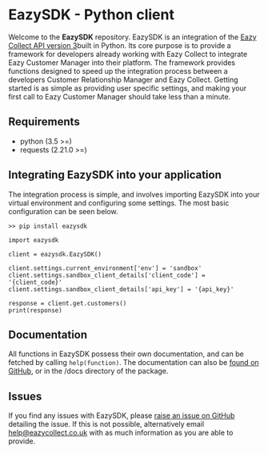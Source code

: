 # EazySDK - Python client
Welcome to the **EazySDK** repository.  EazySDK is an integration of the 
[Eazy Collect API version 3](https://eazycollectservices.github.io/EazyCollectAPIv3/)built in Python. Its core purpose is to provide a framework for developers already working with Eazy Collect to integrate Eazy Customer Manager into their platform. The framework provides functions designed to speed up the integration process between a developers Customer Relationship Manager and Eazy Collect. Getting started is as simple as providing user specific settings, and making your first call to Eazy Customer Manager should take less than a minute.

## Requirements
 - python (3.5 >=)
 - requests (2.21.0 >=)

## Integrating EazySDK into your application
The integration process is simple, and involves importing EazySDK into your 
 virtual environment and configuring some settings. The most basic 
configuration can be seen below.

    >> pip install eazysdk
     
    import eazysdk
    
    client = eazysdk.EazySDK()
    
    client.settings.current_environment['env'] = 'sandbox'  
    client.settings.sandbox_client_details['client_code'] = '{client_code}'  
    client.settings.sandbox_client_details['api_key'] = '{api_key}'
  
    response = client.get.customers()
    print(response)

## Documentation
All functions in EazySDK possess their own documentation, and can be fetched by calling `help(function)`. The documentation can also be [found on GitHub](https://github.com/EazyCollectServices/EazyCollectSDK-Python/tree/master/docs), or in the /docs directory of the package.

## Issues
If you find any issues with EazySDK, please [raise an issue on GitHub](https://github.com/EazyCollectServices/EazyCollectSDK-Python/issues/new) detailing the issue. If this is not possible, alternatively email help@eazycollect.co.uk with as much information as you are able to provide.
